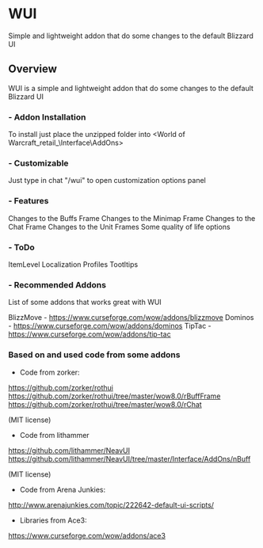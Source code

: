 # WUI
 Simple and lightweight addon that do some changes to the default Blizzard UI

## Overview

WUI is a simple and lightweight addon that do some changes to the default Blizzard UI

### - Addon Installation

To install just place the unzipped folder into <World of Warcraft\_retail_\Interface\AddOns>

### - Customizable

Just type in chat "/wui" to open customization options panel

### - Features

Changes to the Buffs Frame
Changes to the Minimap Frame
Changes to the Chat Frame
Changes to the Unit Frames
Some quality of life options

### - ToDo

ItemLevel
Localization
Profiles
Tootltips

### - Recommended Addons

List of some addons that works great with WUI

BlizzMove - https://www.curseforge.com/wow/addons/blizzmove
Dominos - https://www.curseforge.com/wow/addons/dominos
TipTac - https://www.curseforge.com/wow/addons/tip-tac


### Based on and used code from some addons ###

- Code from zorker:

https://github.com/zorker/rothui
https://github.com/zorker/rothui/tree/master/wow8.0/rBuffFrame
https://github.com/zorker/rothui/tree/master/wow8.0/rChat

(MIT license)

- Code from lithammer

https://github.com/lithammer/NeavUI
https://github.com/lithammer/NeavUI/tree/master/Interface/AddOns/nBuff

(MIT license)

- Code from Arena Junkies:

http://www.arenajunkies.com/topic/222642-default-ui-scripts/

- Libraries from Ace3:

https://www.curseforge.com/wow/addons/ace3